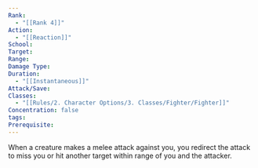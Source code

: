 ```yaml
---
Rank:
  - "[[Rank 4]]"
Action:
  - "[[Reaction]]"
School: 
Target: 
Range: 
Damage Type: 
Duration:
  - "[[Instantaneous]]"
Attack/Save: 
Classes:
  - "[[Rules/2. Character Options/3. Classes/Fighter/Fighter]]"
Concentration: false
tags: 
Prerequisite: 
---
```

When a creature makes a melee attack against you, you redirect the attack to miss you or hit another target within range of you and the attacker.